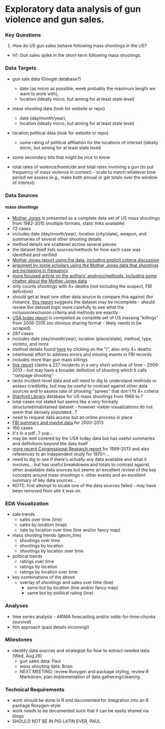 # Exploratory data analysis of gun violence and gun sales.

### Key Questions
1. How do US gun sales behave following mass shootings in the US?
  * H1: Gun sales spike in the short-term following mass shootings.

### Data Targets
* gun sale data (Google database?)
  * date (as micro as possible, week probably the maximum length we want to work with), 
  * location (ideally micro, but aiming for at least state level)
* mass shooting data (look for website or repo)
  * date (day/month/year), 
  * location (ideally micro, but aiming for at least state level)
* location political data (look for website or repo)
  * some rating of political affiliation for the locations of interset (ideally micro, but aiming for at least state level)

* some secondary bits that might be nice to know
 * total rates of violence/homicide and total rates involving a gun (to put frequency of mass violence in context) - scale to match whatever time period we assess (e.g., make both annual or get totals over the window of interest)

### Data Sources
#### mass shootings
* [Mother Jones](http://www.motherjones.com/politics/2012/12/mass-shootings-mother-jones-full-data) is presented as a complete data set of US mass shootings from 1982-2015 (multiple formats, static links available)
 * 72 cases
 * includes date (day/month/year), location (city/state), weapon, and summaries of several other shooting details
 * method details are scattered across several pieces: 
  * the dataset itself lists sources/methods for how each case was identified and verified
  * [Mother Jones report using the data, including explicit criteria discussion](http://www.motherjones.com/politics/2012/07/mass-shootings-map)
  * [argument by some scholars using the Mother Jones data that shootings are increasing in frequency](http://www.motherjones.com/politics/2014/10/mass-shootings-rising-harvard)
  * [more focused article on the authors' analysis/methods, including some chatter about the Mother Jones data](http://www.motherjones.com/politics/2014/10/mass-shootings-increasing-harvard-research)
 * only counts shootings with 4+ deaths (not including the suspect, FBI definition)
 * should get at least one other data source to compare this against (for instance, [this report](http://www.gannett-cdn.com/GDContent/mass-killings/index.html#frequency) suggests the dataset may be incomplete - should review the dataset logic more carefully to see what the inclusion/exclusion criteria and methods are exactly
* [USA today report](http://www.gannett-cdn.com/GDContent/mass-killings/index.html#explore) is completed as complete set of US massing "killings" from 2006-2015 (no obvious sharing format - likely needs to be scraped)
 * 287 cases
 * includes date (day/month/year), location (place/state), method, type, victims, and more
 * method details found [here](http://www.gannett-cdn.com/GDContent/mass-killings/index.html#title) by clicking on the "i", also only 4+ deaths
 * intentional effort to address errors and missing events in FBI records
 * includes more than gun mass killings
* [this report](http://archive.is/f4gbv) claims a 227 incidents in a very short window of time - 2009-2013 - but may have a broader definition of shooting which it calls "rampage shooting"
 * lacks incident-level data and will need to dig to understand methods or assess credibility, but may be useful to contrast against other data sources and to assess rate of shooting "sprees" that don't fit 4+ criteria
* [Stanford Library](https://library.stanford.edu/projects/mass-shootings-america/data) database for US mass shootings from 1966 to ?
 * total cases not stated but seems like a very formally structured/maintained dataset - however visible visualizations do not seem that densely populated...?
 * need to request data access but an online process in place
* [FBI summary and maybe data](https://www.fbi.gov/news/stories/2014/september/fbi-releases-study-on-active-shooter-incidents/pdfs/a-study-of-active-shooter-incidents-in-the-u.s.-between-2000-and-2013) for 2000-2013
 * 160 cases
 * it's in a pdf...? yup...
 * may be well covered by the USA today data but has useful summaries and definitions beyond the data itself
* [more recent Congressional Research report](http://reason.com/blog/2015/08/03/mass-shootings-study) for 1999-2013 and also references to an independent study for 1970+...
 * need to dig to see if there's actually any data available and what it involves... but has useful breakdowns and totals to contrast against other avaialable data sources but seems an excellent review of the key concepts around mass shootings v. other events and an excellent summary of key data sources...
 * NOTE: first attempt to locate one of the data sources failed - may have been removed from site it was on

### EDA Visualization
* sale trends
  * sales over time (line)
  * sales by location (map)
  * sale by location over time (line and/or fancy map)
* mass shooting trends (geom_line)
  * shootings over time
  * shootings by location
  * shootings by location over time
* political trends
  * ratings over time
  * ratings by location
  * ratings by location over time
* key combinations of the above
  * overlay of shootings and sales over time (line)
    * same but by location (line and/or fancy map)
    * same but by political rating (line)

### Analyses
* time series analysis - ARIMA forecasting and/or odds-for-time-chunks (survival)
* hlm approach (paul details incoming!)

### Milestones
* identify data sources and strategize for how to extract needed data (Wed, Aug 26)
  * gun sales data: Paul
  * mass shooting data: Brian
  * NEXT MEETING: review Roxygen and package styling, review R Markdown, plan implementation of data gathering/cleaning

### Technical Requirements
* work should be done in R and documented for integration into an R package Roxygen-style
* work needs to be documented such that it can be easily shared via blogs
* SHOULD NOT BE IN PIG LATIN EVER, PAUL